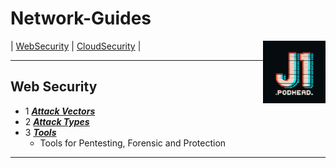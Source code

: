 # Network-Guides

<div align="center">
      <img src="https://github.com/ji-podhead/ji-podhead/blob/main/logo.jpg?raw=true" align="right" width="100" />
</div>

| [WebSecurity](https://ji-podhead.github.io/Web-And-CloudSecurity/webSecurity) | [CloudSecurity](https://ji-podhead.github.io/Web-And-CloudSecurity/CloudSecurity) |




----

## Web Security
- 1 [***Attack Vectors***](https://ji-podhead.github.io/Web-And-CloudSecurity/webSecurity/AttackVectors)
- 2 [***Attack Types***](https://ji-podhead.github.io/Web-And-CloudSecurity/webSecurity/AttackTypes)
- 3 [***Tools***](https://ji-podhead.github.io/Web-And-CloudSecurity/webSecurity/Tools)
	- Tools for Pentesting, Forensic and Protection

---
